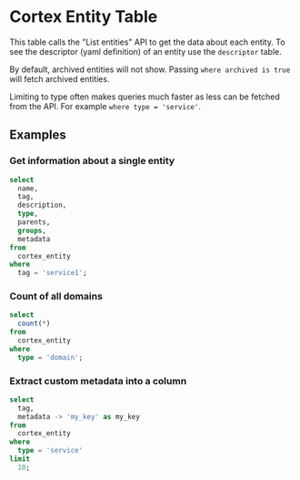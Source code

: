# Cortex Entity Table

This table calls the "List entities" API to get the data about each entity. To
see the descriptor (yaml definition) of an entity use the `descriptor` table.

By default, archived entities will not show. Passing `where archived is true`
will fetch archived entities.

Limiting to type often makes queries much faster as less can be fetched from the
API. For example `where type = 'service'`.

## Examples

### Get information about a single entity

```sql
select
  name,
  tag,
  description,
  type,
  parents,
  groups,
  metadata
from
  cortex_entity
where
  tag = 'service1';
```

### Count of all domains

```sql
select
  count(*)
from
  cortex_entity
where
  type = 'domain';
```

### Extract custom metadata into a column

```sql
select
  tag,
  metadata -> 'my_key' as my_key
from
  cortex_entity 
where
  type = 'service'
limit 
  10;
```
